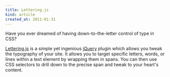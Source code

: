 ```yaml
---
title: Lettering.js
kind: article
created_at: 2011-01-31
---
```


Have you ever dreamed of having down-to-the-letter control of type in CSS?

[Lettering.js](http://letteringjs.com/) is a simple yet ingenious [jQuery](http://jquery.com/) plugin which allows you tweak the typography of your site. It allows you to target specific letters, words, or lines within a text element by wrapping them in spans. You can then use CSS selectors to drill down to the precise span and tweak to your heart's content.
